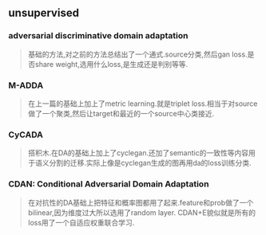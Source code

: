 ## unsupervised

### adversarial discriminative domain adaptation
> 基础的方法,对之前的方法总结出了一个通式.source分类,然后gan loss.是否share weight,选用什么loss,是生成还是判别等等.

### M-ADDA
> 在上一篇的基础上加上了metric learning.就是triplet loss.相当于对source做了一个聚类,然后让target和最近的一个source中心类接近.

### CyCADA
> 搭积木.在DA的基础上加上了cyclegan.还加了semantic的一致性等内容用于语义分割的迁移.实际上像是cyclegan生成的图再用da的loss训练分类.

### CDAN: Conditional Adversarial Domain Adaptation
> 在对抗性的DA基础上把特征和概率图都用了起来.feature和prob做了一个bilinear,因为维度过大所以选用了random layer. CDAN+E貌似就是所有的loss用了一个自适应权重联合学习.
